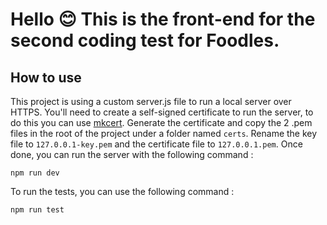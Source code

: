 # Hello 😊 This is the front-end for the second coding test for Foodles.

## How to use

This project is using a custom server.js file to run a local server over HTTPS.
You'll need to create a self-signed certificate to run the server, to do this you can use [mkcert](https://github.com/FiloSottile/mkcert).
Generate the certificate and copy the 2 .pem files in the root of the project under a folder named `certs`.
Rename the key file to `127.0.0.1-key.pem` and the certificate file to `127.0.0.1.pem`.
Once done, you can run the server with the following command :

```
npm run dev
```

To run the tests, you can use the following command :

```
npm run test
```
